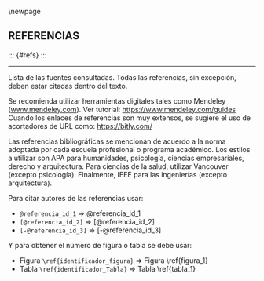 \newpage

## REFERENCIAS

::: {#refs}
:::

-----

Lista de las fuentes consultadas. Todas las referencias, sin excepción, deben estar citadas 
dentro del texto. 

Se recomienda utilizar herramientas digitales tales como Mendeley 
(www.mendeley.com). Ver tutorial: https://www.mendeley.com/guides
Cuando los enlaces de referencias son muy extensos, se sugiere el uso de acortadores 
de URL como: https://bitly.com/

Las referencias bibliográficas se mencionan de acuerdo a la norma adoptada por cada 
escuela profesional o programa académico. Los estilos a utilizar son APA para 
humanidades, psicología, ciencias empresariales, derecho y arquitectura. Para ciencias de 
la salud, utilizar Vancouver (excepto psicología). Finalmente, IEEE para las ingenierías 
(excepto arquitectura).

Para citar autores de las referencias usar:

* `@referencia_id_1` => @referencia_id_1
* `[@referencia_id_2]` => [@referencia_id_2]
* `[-@referencia_id_3]` => [-@referencia_id_3]

Y para obtener el número de figura o tabla se debe usar:

* Figura `\ref{identificador_figura}` => Figura \ref{figura_1}
* Tabla `\ref{identificador_Tabla}` => Tabla \ref{tabla_1}
